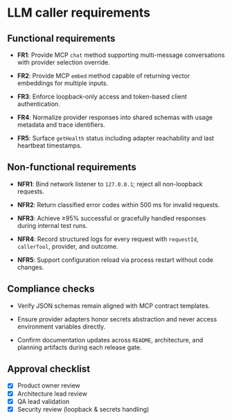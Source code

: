 # LLM caller requirements

## Functional requirements

- **FR1**: Provide MCP `chat` method supporting multi-message conversations with
  provider selection override.

- **FR2**: Provide MCP `embed` method capable of returning vector embeddings for
  multiple inputs.

- **FR3**: Enforce loopback-only access and token-based client authentication.
- **FR4**: Normalize provider responses into shared schemas with usage metadata
  and trace identifiers.

- **FR5**: Surface `getHealth` status including adapter reachability and last
  heartbeat timestamps.

## Non-functional requirements

- **NFR1**: Bind network listener to `127.0.0.1`; reject all non-loopback
  requests.

- **NFR2**: Return classified error codes within 500 ms for invalid requests.
- **NFR3**: Achieve ≥95% successful or gracefully handled responses during
  internal test runs.

- **NFR4**: Record structured logs for every request with `requestId`,
  `callerTool`, provider, and outcome.

- **NFR5**: Support configuration reload via process restart without code
  changes.

## Compliance checks

- Verify JSON schemas remain aligned with MCP contract templates.
- Ensure provider adapters honor secrets abstraction and never access
  environment variables directly.

- Confirm documentation updates across `README`, architecture, and planning
  artifacts during each release gate.

## Approval checklist

- [X] Product owner review
- [X] Architecture lead review
- [X] QA lead validation
- [X] Security review (loopback & secrets handling)
